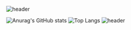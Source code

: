 ![header](https://capsule-render.vercel.app/api?type=waving&color=7C68C2&height=200&section=header&&fontSize=90)

![Anurag's GitHub stats](https://github-readme-stats.vercel.app/api?username=YUNJAYJAY&show_icons=true&title_color=404040&text_color=404040&border_color=404040&bg_color=7C68C2)
![Top Langs](https://github-readme-stats.vercel.app/api/top-langs/?username=YUNJAYJAY&layout=compact)
![header](https://capsule-render.vercel.app/api?type=waving&color=7C68C2&height=200&section=footer&&fontSize=90)
